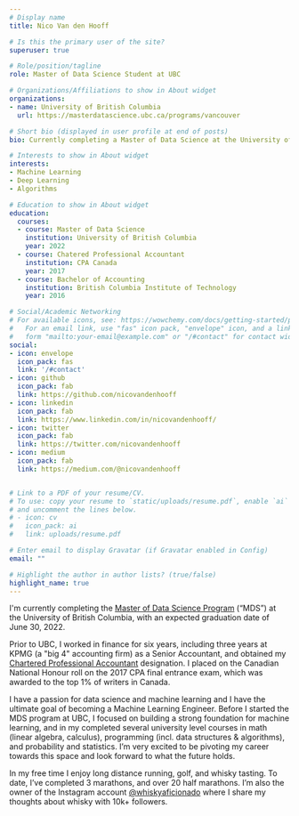 ```yaml
---
# Display name
title: Nico Van den Hooff

# Is this the primary user of the site?
superuser: true

# Role/position/tagline
role: Master of Data Science Student at UBC

# Organizations/Affiliations to show in About widget
organizations:
- name: University of British Columbia
  url: https://masterdatascience.ubc.ca/programs/vancouver

# Short bio (displayed in user profile at end of posts)
bio: Currently completing a Master of Data Science at the University of British Columbia

# Interests to show in About widget
interests:
- Machine Learning
- Deep Learning
- Algorithms

# Education to show in About widget
education:
  courses:
  - course: Master of Data Science
    institution: University of British Columbia
    year: 2022
  - course: Chatered Professional Accountant
    institution: CPA Canada
    year: 2017
  - course: Bachelor of Accounting
    institution: British Columbia Institute of Technology
    year: 2016

# Social/Academic Networking
# For available icons, see: https://wowchemy.com/docs/getting-started/page-builder/#icons
#   For an email link, use "fas" icon pack, "envelope" icon, and a link in the
#   form "mailto:your-email@example.com" or "/#contact" for contact widget.
social:
- icon: envelope
  icon_pack: fas
  link: '/#contact'
- icon: github
  icon_pack: fab
  link: https://github.com/nicovandenhooff
- icon: linkedin
  icon_pack: fab
  link: https://www.linkedin.com/in/nicovandenhooff/
- icon: twitter
  icon_pack: fab
  link: https://twitter.com/nicovandenhooff
- icon: medium
  icon_pack: fab
  link: https://medium.com/@nicovandenhooff


# Link to a PDF of your resume/CV.
# To use: copy your resume to `static/uploads/resume.pdf`, enable `ai` icons in `params.toml`, 
# and uncomment the lines below.
# - icon: cv
#   icon_pack: ai
#   link: uploads/resume.pdf

# Enter email to display Gravatar (if Gravatar enabled in Config)
email: ""

# Highlight the author in author lists? (true/false)
highlight_name: true
---
```


I'm currently completing the [Master of Data Science Program](https://masterdatascience.ubc.ca/) (“MDS”) at the University of British Columbia, with an expected graduation date of June 30, 2022.  

Prior to UBC, I worked in finance for six years, including three years at KPMG (a "big 4" accounting firm) as a Senior Accountant, and obtained my [Chartered Professional Accountant](https://www.cpacanada.ca/) designation.  I placed on the Canadian National Honour roll on the 2017 CPA final entrance exam, which was awarded to the top 1% of writers in Canada.

I have a passion for data science and machine learning and I have the ultimate goal of becoming a Machine Learning Engineer.  Before I started the MDS program at UBC, I focused on building a strong foundation for machine learning, and in my completed several university level courses in math (linear algebra, calculus), programming (incl. data structures & algorithms), and probability and statistics.  I’m very excited to be pivoting my career towards this space and look forward to what the future holds.

In my free time I enjoy long distance running, golf, and whisky tasting.  To date, I’ve completed 3 marathons, and over 20 half marathons.  I’m also the owner of the Instagram account [@whiskyaficionado](https://www.instagram.com/whiskyaficionado/?hl=en) where I share my thoughts about whisky with 10k+ followers.